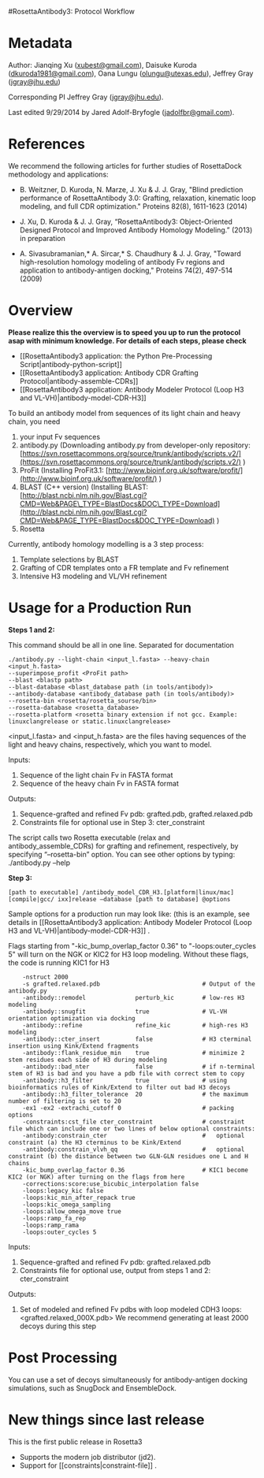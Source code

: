 #RosettaAntibody3: Protocol Workflow

Metadata
========

Author: Jianqing Xu (xubest@gmail.com), Daisuke Kuroda (dkuroda1981@gmail.com), Oana Lungu (olungu@utexas.edu), Jeffrey Gray (jgray@jhu.edu)

Corresponding PI Jeffrey Gray (jgray@jhu.edu).

Last edited 9/29/2014 by Jared Adolf-Bryfogle (jadolfbr@gmail.com). 


References
==========

We recommend the following articles for further studies of RosettaDock methodology and applications:

-   B. Weitzner, D. Kuroda, N. Marze, J. Xu & J. J. Gray, "Blind prediction performance of RosettaAntibody 3.0: Grafting, relaxation, kinematic loop modeling, and full CDR optimization." Proteins 82(8), 1611-1623 (2014)

-   J. Xu, D. Kuroda & J. J. Gray, “RosettaAntibody3: Object-Oriented Designed Protocol and Improved Antibody Homology Modeling.” (2013) in preparation

-   A. Sivasubramanian,\* A. Sircar,\* S. Chaudhury & J. J. Gray, "Toward high-resolution homology modeling of antibody Fv regions and application to antibody-antigen docking," Proteins 74(2), 497-514 (2009)

Overview
========

**Please realize this the overview is to speed you up to run the protocol asap with minimum knowledge. For details of each steps, please check**

* [[RosettaAntibody3 application: the Python Pre-Processing Script|antibody-python-script]]
* [[RosettaAntibody3 application: Antibody CDR Grafting Protocol|antibody-assemble-CDRs]]
* [[RosettaAntibody3 application: Antibody Modeler Protocol (Loop H3 and VL-VH)|antibody-model-CDR-H3]]

To build an antibody model from sequences of its light chain and heavy chain, you need

1.  your input Fv sequences
2.  antibody.py (Downloading antibody.py from developer-only repository: [https://svn.rosettacommons.org/source/trunk/antibody/scripts.v2/](https://svn.rosettacommons.org/source/trunk/antibody/scripts.v2/) )
3.  ProFit (Installing ProFit3.1: [http://www.bioinf.org.uk/software/profit/](http://www.bioinf.org.uk/software/profit/) )
4.  BLAST (C++ version) (Installing BLAST: [http://blast.ncbi.nlm.nih.gov/Blast.cgi?CMD=Web&PAGE\_TYPE=BlastDocs&DOC\_TYPE=Download](http://blast.ncbi.nlm.nih.gov/Blast.cgi?CMD=Web&PAGE_TYPE=BlastDocs&DOC_TYPE=Download) )
5.  Rosetta

Currently, antibody homology modelling is a 3 step process:

1.  Template selections by BLAST
2.  Grafting of CDR templates onto a FR template and Fv refinement
3.  Intensive H3 modeling and VL/VH refinement

Usage for a Production Run
==================

**Steps 1 and 2:**

This command should be all in one line.  Separated for documentation
```
./antibody.py --light-chain <input_l.fasta> --heavy-chain <input_h.fasta> 
--superimpose_profit <ProFit path> 
--blast <blastp path> 
--blast-database <blast_database path (in tools/antibody)> 
--antibody-database <antibody_database path (in tools/antibody)> 
--rosetta-bin <rosetta/rosetta_sourse/bin> 
--rosetta-database <rosetta_database> 
--rosetta-platform <rosetta binary extension if not gcc. Example: linuxclangrelease or static.linuxclangrelease>
```

\<input\_l.fasta\> and \<input\_h.fasta\> are the files having sequences of the light and heavy chains, respectively, which you want to model.

Inputs:

1.  Sequence of the light chain Fv in FASTA format
2.  Sequence of the heavy chain Fv in FASTA format

Outputs:

1.  Sequence-grafted and refined Fv pdb: grafted.pdb, grafted.relaxed.pdb
2.  Constraints file for optional use in Step 3: cter\_constraint

The script calls two Rosetta executable (relax and antibody\_assemble\_CDRs) for grafting and refinement, respectively, by specifying “–rosetta-bin” option. You can see other options by typing: ./antibody.py –help

**Step 3:**

```
[path to executable] /antibody_model_CDR_H3.[platform|linux/mac][compile|gcc/ ixx]release –database [path to database] @options
```

Sample options for a production run may look like: (this is an example, see details in [[RosettaAntibody3 application: Antibody Modeler Protocol (Loop H3 and VL-VH)|antibody-model-CDR-H3]] .

Flags starting from "-kic\_bump\_overlap\_factor 0.36" to "-loops:outer\_cycles 5" will turn on the NGK or KIC2 for H3 loop modeling. Without these flags, the code is running KIC1 for H3

```
    -nstruct 2000   
    -s grafted.relaxed.pdb                             # Output of the antibody.py
    -antibody::remodel              perturb_kic        # low-res H3 modeling
    -antibody::snugfit              true               # VL-VH orientation optimization via docking
    -antibody::refine               refine_kic         # high-res H3 modeling
    -antibody::cter_insert          false              # H3 cterminal insertion using Kink/Extend fragments
    -antibody::flank_residue_min    true               # minimize 2 stem residues each side of H3 during modeling
    -antibody::bad_nter             false              # if n-terminal stem of H3 is bad and you have a pdb file with correct stem to copy
    -antibody::h3_filter            true               # using bioinformatics rules of Kink/Extend to filter out bad H3 decoys
    -antibody::h3_filter_tolerance  20                 # the maximum number of filtering is set to 20
    -ex1 -ex2 -extrachi_cutoff 0                       # packing options
    -constraints:cst_file cter_constraint              # constraint file which can include one or two lines of below optional constraints: 
    -antibody:constrain_cter                           #   optional constraint (a) the H3 cterminus to be Kink/Extend
    -antibody:constrain_vlvh_qq                        #   optional constraint (b) the distance between two GLN-GLN residues one L and H chains
    -kic_bump_overlap_factor 0.36                      # KIC1 become KIC2 (or NGK) after turning on the flags from here
    -corrections:score:use_bicubic_interpolation false
    -loops:legacy_kic false
    -loops:kic_min_after_repack true
    -loops:kic_omega_sampling
    -loops:allow_omega_move true
    -loops:ramp_fa_rep
    -loops:ramp_rama
    -loops:outer_cycles 5
```

Inputs:

1.  Sequence-grafted and refined Fv pdb: grafted.relaxed.pdb
2.  Constraints file for optional use, output from steps 1 and 2: cter\_constraint

Outputs:

1.  Set of modeled and refined Fv pdbs with loop modeled CDH3 loops: \<grafted.relaxed\_000X.pdb\> We recommend generating at least 2000 decoys during this step

Post Processing
===============

You can use a set of decoys simultaneously for antibody-antigen docking simulations, such as SnugDock and EnsembleDock.

New things since last release
=============================

This is the first public release in Rosetta3

-   Supports the modern job distributor (jd2).
-   Support for [[constraints|constraint-file]] .

